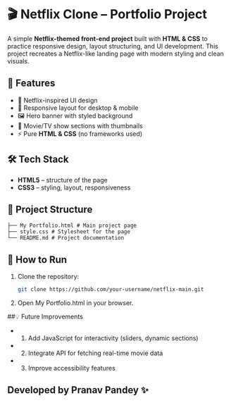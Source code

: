 # 🎬 Netflix Clone – Portfolio Project  

A simple **Netflix-themed front-end project** built with **HTML & CSS** to practice responsive design, layout structuring, and UI development. This project recreates a Netflix-like landing page with modern styling and clean visuals.  

## 🚀 Features  
- 🎨 Netflix-inspired UI design  
- 📱 Responsive layout for desktop & mobile  
- 🖼️ Hero banner with styled background  
- 🎥 Movie/TV show sections with thumbnails  
- ⚡ Pure **HTML & CSS** (no frameworks used)  

## 🛠️ Tech Stack  
- **HTML5** – structure of the page  
- **CSS3** – styling, layout, responsiveness  

## 📂 Project Structure  
```
├── My Portfolio.html # Main project page
├── style.css # Stylesheet for the page
└── README.md # Project documentation
```

## 🎯 How to Run  
1. Clone the repository:  
   ```bash
   git clone https://github.com/your-username/netflix-main.git
   ```
2. Open My Portfolio.html in your browser.

##💡 Future Improvements

- 1. Add JavaScript for interactivity (sliders, dynamic sections)
- 2. Integrate API for fetching real-time movie data
- 3. Improve accessibility features

## Developed by Pranav Pandey ✨
